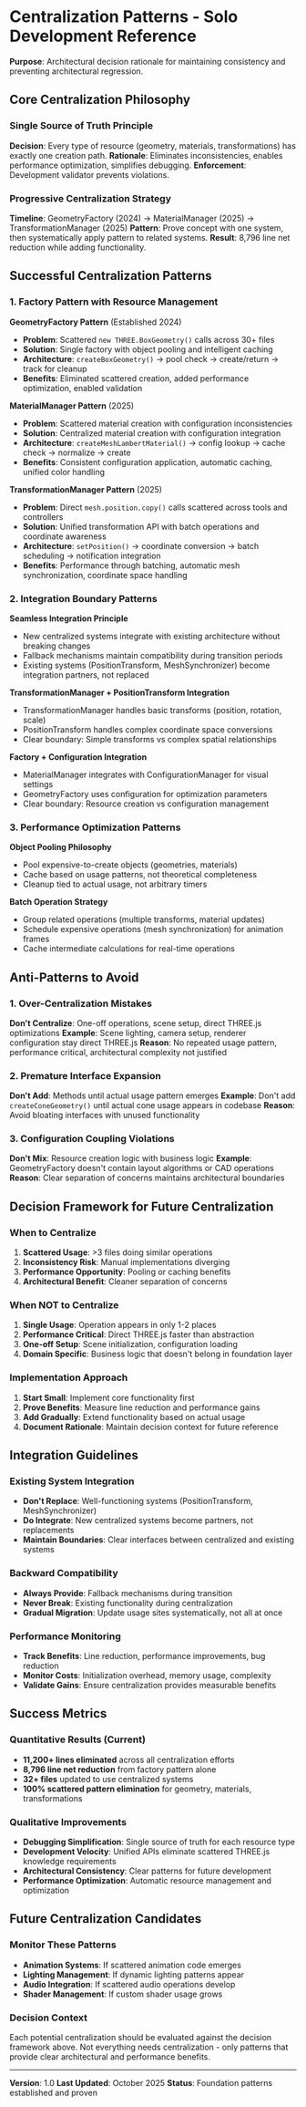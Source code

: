 # Centralization Patterns - Solo Development Reference

**Purpose**: Architectural decision rationale for maintaining consistency and preventing architectural regression.

## Core Centralization Philosophy

### Single Source of Truth Principle
**Decision**: Every type of resource (geometry, materials, transformations) has exactly one creation path.
**Rationale**: Eliminates inconsistencies, enables performance optimization, simplifies debugging.
**Enforcement**: Development validator prevents violations.

### Progressive Centralization Strategy
**Timeline**: GeometryFactory (2024) → MaterialManager (2025) → TransformationManager (2025)
**Pattern**: Prove concept with one system, then systematically apply pattern to related systems.
**Result**: 8,796 line net reduction while adding functionality.

## Successful Centralization Patterns

### 1. Factory Pattern with Resource Management

**GeometryFactory Pattern** (Established 2024)
- **Problem**: Scattered `new THREE.BoxGeometry()` calls across 30+ files
- **Solution**: Single factory with object pooling and intelligent caching
- **Architecture**: `createBoxGeometry()` → pool check → create/return → track for cleanup
- **Benefits**: Eliminated scattered creation, added performance optimization, enabled validation

**MaterialManager Pattern** (2025)
- **Problem**: Scattered material creation with configuration inconsistencies
- **Solution**: Centralized material creation with configuration integration
- **Architecture**: `createMeshLambertMaterial()` → config lookup → cache check → normalize → create
- **Benefits**: Consistent configuration application, automatic caching, unified color handling

**TransformationManager Pattern** (2025)
- **Problem**: Direct `mesh.position.copy()` calls scattered across tools and controllers
- **Solution**: Unified transformation API with batch operations and coordinate awareness
- **Architecture**: `setPosition()` → coordinate conversion → batch scheduling → notification integration
- **Benefits**: Performance through batching, automatic mesh synchronization, coordinate space handling

### 2. Integration Boundary Patterns

**Seamless Integration Principle**
- New centralized systems integrate with existing architecture without breaking changes
- Fallback mechanisms maintain compatibility during transition periods
- Existing systems (PositionTransform, MeshSynchronizer) become integration partners, not replaced

**TransformationManager + PositionTransform Integration**
- TransformationManager handles basic transforms (position, rotation, scale)
- PositionTransform handles complex coordinate space conversions
- Clear boundary: Simple transforms vs complex spatial relationships

**Factory + Configuration Integration**
- MaterialManager integrates with ConfigurationManager for visual settings
- GeometryFactory uses configuration for optimization parameters
- Clear boundary: Resource creation vs configuration management

### 3. Performance Optimization Patterns

**Object Pooling Philosophy**
- Pool expensive-to-create objects (geometries, materials)
- Cache based on usage patterns, not theoretical completeness
- Cleanup tied to actual usage, not arbitrary timers

**Batch Operation Strategy**
- Group related operations (multiple transforms, material updates)
- Schedule expensive operations (mesh synchronization) for animation frames
- Cache intermediate calculations for real-time operations

## Anti-Patterns to Avoid

### 1. Over-Centralization Mistakes
**Don't Centralize**: One-off operations, scene setup, direct THREE.js optimizations
**Example**: Scene lighting, camera setup, renderer configuration stay direct THREE.js
**Reason**: No repeated usage pattern, performance critical, architectural complexity not justified

### 2. Premature Interface Expansion
**Don't Add**: Methods until actual usage pattern emerges
**Example**: Don't add `createConeGeometry()` until actual cone usage appears in codebase
**Reason**: Avoid bloating interfaces with unused functionality

### 3. Configuration Coupling Violations
**Don't Mix**: Resource creation logic with business logic
**Example**: GeometryFactory doesn't contain layout algorithms or CAD operations
**Reason**: Clear separation of concerns maintains architectural boundaries

## Decision Framework for Future Centralization

### When to Centralize
1. **Scattered Usage**: >3 files doing similar operations
2. **Inconsistency Risk**: Manual implementations diverging
3. **Performance Opportunity**: Pooling or caching benefits
4. **Architectural Benefit**: Cleaner separation of concerns

### When NOT to Centralize
1. **Single Usage**: Operation appears in only 1-2 places
2. **Performance Critical**: Direct THREE.js faster than abstraction
3. **One-off Setup**: Scene initialization, configuration loading
4. **Domain Specific**: Business logic that doesn't belong in foundation layer

### Implementation Approach
1. **Start Small**: Implement core functionality first
2. **Prove Benefits**: Measure line reduction and performance gains
3. **Add Gradually**: Extend functionality based on actual usage
4. **Document Rationale**: Maintain decision context for future reference

## Integration Guidelines

### Existing System Integration
- **Don't Replace**: Well-functioning systems (PositionTransform, MeshSynchronizer)
- **Do Integrate**: New centralized systems become partners, not replacements
- **Maintain Boundaries**: Clear interfaces between centralized and existing systems

### Backward Compatibility
- **Always Provide**: Fallback mechanisms during transition
- **Never Break**: Existing functionality during centralization
- **Gradual Migration**: Update usage sites systematically, not all at once

### Performance Monitoring
- **Track Benefits**: Line reduction, performance improvements, bug reduction
- **Monitor Costs**: Initialization overhead, memory usage, complexity
- **Validate Gains**: Ensure centralization provides measurable benefits

## Success Metrics

### Quantitative Results (Current)
- **11,200+ lines eliminated** across all centralization efforts
- **8,796 line net reduction** from factory pattern alone
- **32+ files** updated to use centralized systems
- **100% scattered pattern elimination** for geometry, materials, transformations

### Qualitative Improvements
- **Debugging Simplification**: Single source of truth for each resource type
- **Development Velocity**: Unified APIs eliminate scattered THREE.js knowledge requirements
- **Architectural Consistency**: Clear patterns for future development
- **Performance Optimization**: Automatic resource management and optimization

## Future Centralization Candidates

### Monitor These Patterns
- **Animation Systems**: If scattered animation code emerges
- **Lighting Management**: If dynamic lighting patterns appear
- **Audio Integration**: If scattered audio operations develop
- **Shader Management**: If custom shader usage grows

### Decision Context
Each potential centralization should be evaluated against the decision framework above. Not everything needs centralization - only patterns that provide clear architectural and performance benefits.

---

**Version**: 1.0
**Last Updated**: October 2025
**Status**: Foundation patterns established and proven